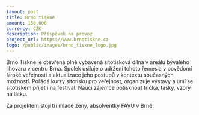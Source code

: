 ```yaml
---
layout: post
title: Brno tiskne
amount: 150,000
currency: CZK
description: Příspěvek na provoz
project_url: https://www.brnotiskne.cz
logo: /public/images/brno_tiskne_logo.jpg
---
```


Brno Tiskne je otevřená plně vybavená sítotisková dílna v areálu bývalého lihovaru v centru Brna. Spolek usiluje o udržení tohoto řemesla v povědomí široké veřejnosti a aktualizace jeho postupů v kontextu současných možností. Pořádá kurzy sítotisku pro veřejnost, organizuje výstavy a umí se sítotiskem přijet i na festival. Naučí zájemce potisknout trička, tašky, vzory na látku. 

Za projektem stojí tři mladé ženy, absolventky FAVU v Brně.
